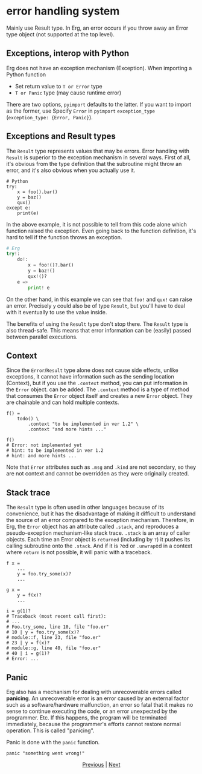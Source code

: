 # error handling system

Mainly use Result type.
In Erg, an error occurs if you throw away an Error type object (not supported at the top level).

## Exceptions, interop with Python

Erg does not have an exception mechanism (Exception). When importing a Python function

* Set return value to `T or Error` type
* `T or Panic` type (may cause runtime error)

There are two options, `pyimport` defaults to the latter. If you want to import as the former, use
Specify `Error` in `pyimport` `exception_type` (`exception_type: {Error, Panic}`).

## Exceptions and Result types

The `Result` type represents values ​​that may be errors. Error handling with `Result` is superior to the exception mechanism in several ways.
First of all, it's obvious from the type definition that the subroutine might throw an error, and it's also obvious when you actually use it.

```python,checker_ignore
# Python
try:
    x = foo().bar()
    y = baz()
    qux()
except e:
    print(e)
```

In the above example, it is not possible to tell from this code alone which function raised the exception. Even going back to the function definition, it's hard to tell if the function throws an exception.

```python
# Erg
try!:
    do!:
        x = foo!()?.bar()
        y = baz!()
        qux!()?
    e =>
        print! e
```

On the other hand, in this example we can see that `foo!` and `qux!` can raise an error.
Precisely `y` could also be of type `Result`, but you'll have to deal with it eventually to use the value inside.

The benefits of using the `Result` type don't stop there. The `Result` type is also thread-safe. This means that error information can be (easily) passed between parallel executions.

## Context

Since the `Error`/`Result` type alone does not cause side effects, unlike exceptions, it cannot have information such as the sending location (Context), but if you use the `.context` method, you can put information in the `Error` object. can be added. The `.context` method is a type of method that consumes the `Error` object itself and creates a new `Error` object. They are chainable and can hold multiple contexts.

```python,chekcer_ignore
f() =
    todo() \
        .context "to be implemented in ver 1.2" \
        .context "and more hints ..."

f()
# Error: not implemented yet
# hint: to be implemented in ver 1.2
# hint: and more hints ...
```

Note that `Error` attributes such as `.msg` and `.kind` are not secondary, so they are not context and cannot be overridden as they were originally created.

## Stack trace

The `Result` type is often used in other languages ​​because of its convenience, but it has the disadvantage of making it difficult to understand the source of an error compared to the exception mechanism.
Therefore, in Erg, the `Error` object has an attribute called `.stack`, and reproduces a pseudo-exception mechanism-like stack trace.
`.stack` is an array of caller objects. Each time an Error object is `returned` (including by `?`) it pushes its calling subroutine onto the `.stack`.
And if it is `?`ed or `.unwrap`ed in a context where `return` is not possible, it will panic with a traceback.

```python,checker_ignore
f x =
    ...
    y = foo.try_some(x)?
    ...

g x =
    y = f(x)?
    ...

i = g(1)?
# Traceback (most recent call first):
# ...
# Foo.try_some, line 10, file "foo.er"
# 10 | y = foo.try_some(x)?
# module::f, line 23, file "foo.er"
# 23 | y = f(x)?
# module::g, line 40, file "foo.er"
# 40 | i = g(1)?
# Error: ...
```

## Panic

Erg also has a mechanism for dealing with unrecoverable errors called __panicing__.
An unrecoverable error is an error caused by an external factor such as a software/hardware malfunction, an error so fatal that it makes no sense to continue executing the code, or an error unexpected by the programmer. Etc. If this happens, the program will be terminated immediately, because the programmer's efforts cannot restore normal operation. This is called "panicing".

Panic is done with the `panic` function.

```python,checker_ignore
panic "something went wrong!"
```

<p align='center'>
    <a href='./31_decorator.md'>Previous</a> | <a href='./33_pipeline.md'>Next</a>
</p>
